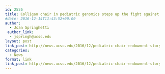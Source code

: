 ```yaml
---
id: 2555
title: Colligan chair in pediatric genomics steps up the fight against childhood diseases
#date: 2016-12-14T11:43:52+00:00
author:
  - Joan Springhetti
 author_link:
  - jspringh@ucsc.edu
layout: post
link_post: http://news.ucsc.edu/2016/12/pediatric-chair-endowment-story.html
categories:
  - News
format: link
link_post: http://news.ucsc.edu/2016/12/pediatric-chair-endowment-story.html
---
```

